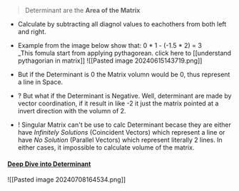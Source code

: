 > Determinant are the **Area of the Matrix**
+ Calculate by subtracting all diagnol values to eachothers from both left and right. 
+ Example from the image below show that: 0 * 1 - (-1.5 * 2) = 3  
	_This fomula start from applying pythagorean. click here to [[understand pythagorian in matrix]]
	![[Pasted image 20240615143719.png]]
+ But if the Determinant is 0 the Matrix volumn would be 0, thus represent a line in Space.

+ ? But what if the Determinant is Negative. Well, determinant are made by vector coordination, if it result in like -2 it just the matrix pointed at a invert direction with the volumn of 2.

+ ! Singular Matrix can't be use to calc Determinant becase they are either have *Infinitely Solutions* (Coincident Vectors) which represent a line or have *No Solution* (Parallel Vectors) which represent literally 2 lines. 
	In either cases, it impossible to calculate volume of the matrix.


#### [Deep Dive into Determinant](https://travis749.medium.com/deep-dive-into-matrix-determinants-ed947dcb95e5)
![[Pasted image 20240708164534.png]]

